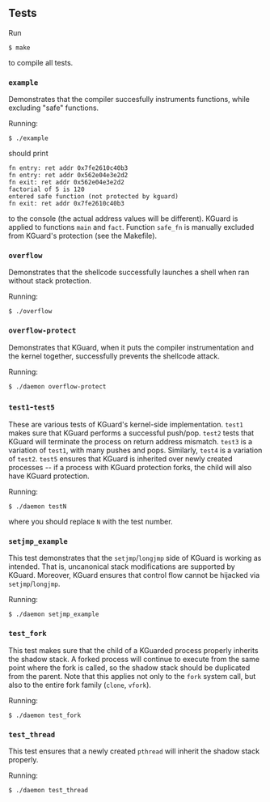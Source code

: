 ## Tests

Run
```console
$ make
```
to compile all tests.

### `example`

Demonstrates that the compiler succesfully instruments functions, while excluding
"safe" functions.

Running:
```console
$ ./example
```

should print

```console
fn entry: ret addr 0x7fe2610c40b3
fn entry: ret addr 0x562e04e3e2d2
fn exit: ret addr 0x562e04e3e2d2
factorial of 5 is 120
entered safe function (not protected by kguard)
fn exit: ret addr 0x7fe2610c40b3
```

to the console (the actual address values will be different). KGuard is applied to functions `main` and `fact`. Function `safe_fn` is manually excluded from KGuard's protection (see the Makefile).

### `overflow`

Demonstrates that the shellcode successfully launches a shell when ran without stack protection.

Running:
```console
$ ./overflow
```

### `overflow-protect`

Demonstrates that KGuard, when it puts the compiler instrumentation and the kernel
together, successfully prevents the shellcode attack.

Running:
```console
$ ./daemon overflow-protect
```

### `test1`-`test5`

These are various tests of KGuard's kernel-side implementation. `test1` makes
sure that KGuard performs a successful push/pop. `test2` tests that KGuard will
terminate the process on return address mismatch. `test3` is a variation of
`test1`, with many pushes and pops. Similarly, `test4` is a variation of `test2`.
`test5` ensures that KGuard is inherited over newly created processes -- if a
process with KGuard protection forks, the child will also have KGuard protection.

Running:
```console
$ ./daemon testN
```
where you should replace `N` with the test number.

### `setjmp_example`

This test demonstrates that the `setjmp`/`longjmp` side of KGuard is working as
intended. That is, uncanonical stack modifications are supported by KGuard.
Moreover, KGuard ensures that control flow cannot be hijacked via
`setjmp`/`longjmp`.

Running:
```console
$ ./daemon setjmp_example
```

### `test_fork`

This test makes sure that the child of a KGuarded process properly inherits the
shadow stack. A forked process will continue to execute from the same point
where the fork is called, so the shadow stack should be duplicated from the parent.
Note that this applies not only to the `fork` system call, but also to the entire
fork family (`clone`, `vfork`).

Running:
```console
$ ./daemon test_fork
```

### `test_thread`

This test ensures that a newly created `pthread` will inherit the shadow stack
properly.

Running:
```console
$ ./daemon test_thread
```

